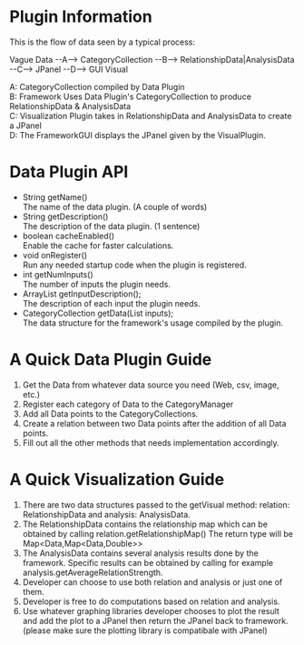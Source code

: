 # Plugin Information

This is the flow of data seen by a typical process:

Vague Data --A--> CategoryCollection --B--> RelationshipData|AnalysisData --C--> JPanel --D--> GUI Visual

A: CategoryCollection compiled by Data Plugin<br />
B: Framework Uses Data Plugin's CategoryCollection to produce RelationshipData & AnalysisData<br />
C: Visualization Plugin takes in RelationshipData and AnalysisData to create a JPanel<br />
D: The FrameworkGUI displays the JPanel given by the VisualPlugin.<br />

# Data Plugin API
* String getName() <br/>
The name of the data plugin. (A couple of words)
* String getDescription() <br/>
The description of the data plugin. (1 sentence)
* boolean cacheEnabled() <br/>
Enable the cache for faster calculations.
* void onRegister() <br/>
Run any needed startup code when the plugin is registered.
* int getNumInputs() <br/>
The number of inputs the plugin needs.
* ArrayList<String> getInputDescription(); <br/>
The description of each input the plugin needs.
* CategoryCollection getData(List<String> inputs); <br/>
The data structure for the framework's usage compiled by the plugin.


# A Quick Data Plugin Guide
1) Get the Data from whatever data source you need (Web, csv, image, etc.)
2) Register each category of Data to the CategoryManager
3) Add all Data points to the CategoryCollections. 
4) Create a relation between two Data points after the addition of all Data points.
5) Fill out all the other methods that needs implementation accordingly. 


# A Quick Visualization Guide
1) There are two data structures passed to the getVisual method: relation: RelationshipData and analysis: AnalysisData.
2) The RelationshipData contains the relationship map which can be obtained by calling relation.getRelationshipMap()
   The return type will be Map<Data,Map<Data,Double>>
3) The AnalysisData contains several analysis results done by the framework. 
   Specific results can be obtained by calling for example analysis.getAverageRelationStrength.
4) Developer can choose to use both relation and analysis or just one of them.
5) Developer is free to do computations based on relation and analysis.
6) Use whatever graphing libraries developer chooses to plot the result and add the plot to a JPanel
   then return the JPanel back to framework. (please make sure the plotting library is compatibale with JPanel)
   
   





